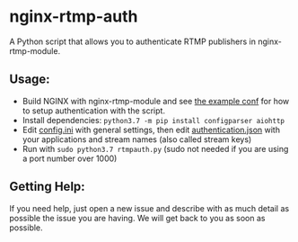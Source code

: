 # nginx-rtmp-auth
A Python script that allows you to authenticate RTMP publishers in nginx-rtmp-module.

## Usage:
- Build NGINX with nginx-rtmp-module and see [the example conf](/example-nginx.conf) for how to setup authentication with the script.
- Install dependencies: `python3.7 -m pip install configparser aiohttp`
- Edit [config.ini](/config.ini) with general settings, then edit [authentication.json](/authentication.json) with your applications and stream names (also called stream keys)
- Run with `sudo python3.7 rtmpauth.py` (sudo not needed if you are using a port number over 1000)

## Getting Help:
If you need help, just open a new issue and describe with as much detail as possible the issue you are having. We will get back to you as soon as possible.
